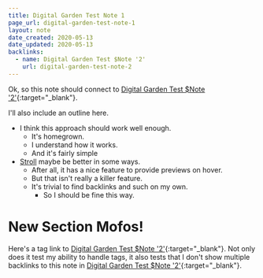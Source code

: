 ```yaml
---
title: Digital Garden Test Note 1
page_url: digital-garden-test-note-1
layout: note
date_created: 2020-05-13
date_updated: 2020-05-13
backlinks:
  - name: Digital Garden Test $Note '2'
    url: digital-garden-test-note-2
---
```




Ok, so this note should connect to [Digital Garden Test $Note '2'](digital-garden-test-note-2){:target="_blank"}.

I'll also include an outline here. 

- I think this approach should work well enough.
    - It's homegrown.
    - I understand how it works.
    - And it's fairly simple
- [Stroll](https://giffmex.org/stroll/stroll.html) maybe be better in some ways.
    - After all, it has a nice feature to provide previews on hover.
    - But that isn't really a killer feature.
    - It's trivial to find backlinks and such on my own.
        - So I should be fine this way.

# New Section Mofos!

Here's a tag link to [Digital Garden Test $Note '2'](digital-garden-test-note-2){:target="_blank"}. Not only does it test my ability to handle tags, it also tests that I don't show multiple backlinks to this note in [Digital Garden Test $Note '2'](digital-garden-test-note-2){:target="_blank"}.



